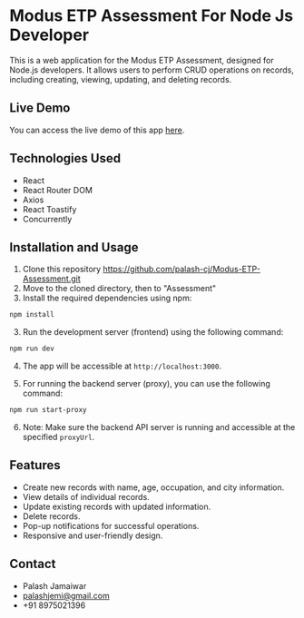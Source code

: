 # Modus ETP Assessment For Node Js Developer

This is a web application for the Modus ETP Assessment, designed for Node.js developers. It allows users to perform CRUD operations on records, including creating, viewing, updating, and deleting records.

## Live Demo

You can access the live demo of this app [here](https://amazing-sfogliatella-ca88fc.netlify.app/).

## Technologies Used

- React
- React Router DOM
- Axios
- React Toastify
- Concurrently 

## Installation and Usage

1. Clone this repository https://github.com/palash-cj/Modus-ETP-Assessment.git
2. Move to the cloned directory, then to "Assessment"
3. Install the required dependencies using npm:

```bash
npm install
```

3. Run the development server (frontend) using the following command:

```bash
npm run dev
```

4. The app will be accessible at `http://localhost:3000`.

5. For running the backend server (proxy), you can use the following command:

```bash
npm run start-proxy
```

6. Note: Make sure the backend API server is running and accessible at the specified `proxyUrl`.

## Features

- Create new records with name, age, occupation, and city information.
- View details of individual records.
- Update existing records with updated information.
- Delete records.
- Pop-up notifications for successful operations.
- Responsive and user-friendly design.

## Contact

- Palash Jamaiwar
- palashjemi@gmail.com
- +91 8975021396